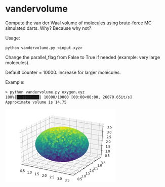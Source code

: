 # vandervolume
Compute the van der Waal volume of molecules using brute-force MC simulated darts. Why? Because why not?

Usage:

    python vandervolume.py <input.xyz>

Change the parallel_flag from False to True if needed (example: very large molecules).

Default counter = 10000. Increase for larger molecules.

Example:

    > python vandervolume.py oxygen.xyz
    100%|██████████| 10000/10000 [00:00<00:00, 26070.65it/s]
    Approximate volume is 14.75

![](oxygen.png "Image output from matplotlib")
